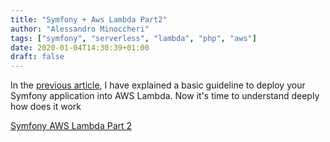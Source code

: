 ```yaml
---
title: "Symfony + Aws Lambda Part2"
author: "Alessandro Minoccheri"
tags: ["symfony", "serverless", "lambda", "php", "aws"]
date: 2020-01-04T14:30:39+01:00
draft: false 
---
```


In the [previous article](https://medium.com/flowingis/deploy-a-symfony-application-with-aws-lambda-quick-guide-65430c0edda5),  I have explained a basic guideline to deploy your Symfony application into AWS Lambda.
Now it's time to understand deeply how does it work

[Symfony AWS Lambda Part 2](https://medium.com/flowingis/deploy-a-symfony-application-with-aws-lambda-in-depth-analysis-on-advanced-use-3ad271049b93)
